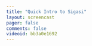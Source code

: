 ```yaml
---
title: "Quick Intro to Sigasi"
layout: screencast 
pager: false
comments: false
videoid: bb3a0e1692
---
```

